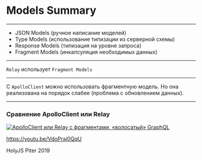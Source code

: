 # Models Summary

-----

- JSON Models (ручное написание моделей)
- Type Models (использование типизации из серверной схемы)
- Response Models (типизация на уровне запроса)
- Fragment Models (инкапсуляция необходимых данных)

-----

`Relay` использует `Fragment Models`

-----

C `ApolloClient` можно использовать фрагментную модель. Но она реализована на порядок слабее (проблема с обновлением данных).

-----

### Сравнение ApolloClient или Relay

<a href="https://youtu.be/VdoPraj0QqU" target="_blank"><img src="https://img.youtube.com/vi/VdoPraj0QqU/0.jpg" alt="ApolloClient или Relay с фрагментами, «волосатый» GraphQL" style="max-width: 580px" class="plain" /></a>

<https://youtu.be/VdoPraj0QqU>

HolyJS Piter 2019
